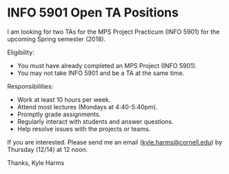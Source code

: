 # INFO 5901 Open TA Positions


I am looking for two TAs for the MPS Project Practicum (INFO 5901) for the upcoming Spring semester (2018).

Eligibility:
* You must have already completed an MPS Project (INFO 5901).
* You may not take INFO 5901 and be a TA at the same time.

Responsibilities:
* Work at least 10 hours per week.
* Attend most lectures (Mondays at 4:40-5:40pm).
* Promptly grade assignments.
* Regularly interact with students and answer questions.
* Help resolve issues with the projects or teams.

If you are interested. Please send me an email (kyle.harms@cornell.edu) by Thursday (12/14) at 12 noon.

Thanks,
Kyle Harms
